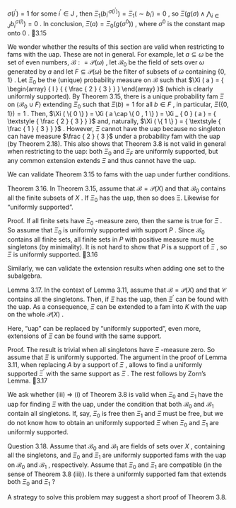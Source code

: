 $\sigma ( i ^ { \prime } ) = 1$ for some $i ^ { \prime } \in J$ , then $\Xi _ { 1 } ( b _ { i ^ { \prime } } ^ { \sigma ( i ^ { \prime } ) } ) = \Xi _ { 1 } ( \sim b _ { i ^ { \prime } } ) = 0$ , so $\Xi \left( g ( \sigma ) \wedge \bigwedge _ { i \in J } b _ { i } ^ { \sigma ( i ) } \right) = 0$ . In conclusion, $\Xi ( a ) = \Xi _ { 0 } ( g ( \sigma ^ { 0 } ) )$ , where $\sigma ^ { 0 }$ is the constant map onto $0$ . 3.15

We wonder whether the results of this section are valid when restricting to fams with the uap. These are not in general. For example, let $a \subseteq \omega$ be the set of even numbers, $\mathcal { B } : = \mathcal { P } ( \omega )$ , let $\mathcal { B } _ { 0 }$ be the field of sets over $\omega$ generated by $a$ and let $F \subseteq { \mathcal { P } } ( \omega )$ be the filter of subsets of $\omega$ containing $\{ 0 , 1 \}$ . Let $\Xi _ { 0 }$ be the (unique) probability measure on $\mathcal { B }$ such that $\Xi ( a ) = { \begin{array} { l } { { \frac { 2 } { 3 } } } \end{array} }$ (which is clearly uniformly supported). By Theorem 3.15, there is a unique probability fam $\Xi$ on $\langle \mathcal { B } _ { 0 } \cup F \rangle$ extending $\Xi _ { 0 }$ such that $\Xi ( b ) = 1$ for all $b \in F$ , in particular, $\Xi ( \{ 0 , 1 \} ) = 1$ . Then, $\Xi ( \{ 0 \} ) = \Xi ( a \cap \{ 0 , 1 \} ) = \Xi _ { 0 } ( a ) = { \textstyle { \frac { 2 } { 3 } } }$ and, naturally, $\Xi ( \{ 1 \} ) = { \textstyle { \frac { 1 } { 3 } } }$ . However, $\Xi$ cannot have the uap because no singleton can have measure $\frac { 2 } { 3 }$ under a probability fam with the uap (by Theorem 2.18). This also shows that Theorem 3.8 is not valid in general when restricting to the uap: both $\Xi _ { 0 }$ and $\Xi _ { F }$ are uniformly supported, but any common extension extends $\Xi$ and thus cannot have the uap.

We can validate Theorem 3.15 to fams with the uap under further conditions.

Theorem 3.16. In Theorem 3.15, assume that ${ \mathcal { B } } = { \mathcal { P } } ( X )$ and that $\mathcal { B } _ { 0 }$ contains all the finite subsets of $X$ . If $\Xi _ { 0 }$ has the uap, then so does Ξ. Likewise for “uniformly supported”.

Proof. If all finite sets have $\Xi _ { 0 }$ -measure zero, then the same is true for $\Xi$ . So assume that $\Xi _ { 0 }$ is uniformly supported with support $P$ . Since $\mathcal { B } _ { 0 }$ contains all finite sets, all finite sets in $P$ with positive measure must be singletons (by minimality). It is not hard to show that $P$ is a support of $\Xi$ , so $\Xi$ is uniformly supported. 3.16

Similarly, we can validate the extension results when adding one set to the subalgebra.

Lemma 3.17. In the context of Lemma 3.11, assume that ${ \mathcal { B } } = { \mathcal { P } } ( X )$ and that $\mathcal { C }$ contains all the singletons. Then, if $\Xi$ has the uap, then $\Xi ^ { \prime }$ can be found with the uap. As a consequence, $\Xi$ can be extended to a fam into $K$ with the uap on the whole ${ \mathcal { P } } ( X )$ .

Here, “uap” can be replaced by “uniformly supported”, even more, extensions of $\Xi$ can be found with the same support.

Proof. The result is trivial when all singletons have $\Xi$ -measure zero. So assume that $\Xi$ is uniformly supported. The argument in the proof of Lemma 3.11, when replacing $A$ by a support of $\Xi$ , allows to find a uniformly supported $\Xi ^ { \prime }$ with the same support as $\Xi$ . The rest follows by Zorn’s Lemma. 3.17

We ask whether (iii) ⇒ (i) of Theorem 3.8 is valid when $\Xi _ { 0 }$ and $\Xi _ { 1 }$ have the uap for finding $\Xi$ with the uap, under the condition that both $\mathcal { B } _ { 0 }$ and $\mathcal { B } _ { 1 }$ contain all singletons. If, say, $\Xi _ { 0 }$ is free then $\Xi _ { 1 }$ and $\Xi$ must be free, but we do not know how to obtain an uniformly supported $\Xi$ when $\Xi _ { 0 }$ and $\Xi _ { 1 }$ are uniformly supported.

Question 3.18. Assume that $\mathcal { B } _ { 0 }$ and $\mathcal { B } _ { 1 }$ are fields of sets over $X$ , containing all the singletons, and $\Xi _ { 0 }$ and $\Xi _ { 1 }$ are uniformly supported fams with the uap on $\mathcal { B } _ { 0 }$ and $\mathcal { B } _ { 1 }$ , respectively. Assume that $\Xi _ { 0 }$ and $\Xi _ { 1 }$ are compatible (in the sense of Theorem 3.8 (iii)). Is there a uniformly supported fam that extends both $\Xi _ { 0 }$ and $\Xi _ { 1 }$ ?

A strategy to solve this problem may suggest a short proof of Theorem 3.8.